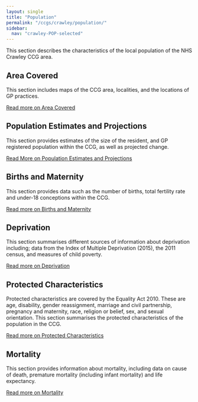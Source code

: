 ```yaml
---
layout: single
title: "Population"
permalink: "/ccgs/crawley/population/"
sidebar:
  nav: "crawley-POP-selected"
---
```


This section describes the characteristics of the local population of the NHS Crawley CCG area.

## Area Covered
This section includes maps of the CCG area, localities, and the locations of GP practices.

[Read more on Area Covered](/ccgs/crawley/population/area-covered/)

## Population Estimates and Projections
This section provides estimates of the size of the resident, and GP registered population within the CCG, as well as projected change.

[Read More on Population Estimates and Projections](/ccgs/crawley/population/estimates-and-projections/)

## Births and Maternity
This section provides data such as the number of births, total fertility rate and under-18 conceptions within the CCG.

[Read more on Births and Maternity](/ccgs/crawley/population/births-and-maternity/)

## Deprivation
This section summarises different sources of information about deprivation including; data from the Index of Multiple Deprivation (2015), the 2011 census, and measures of child poverty.

[Read more on Deprivation](/ccgs/crawley/population/deprivation/)

## Protected Characteristics
Protected characteristics are covered by the Equality Act 2010. These are age, disability, gender reassignment, marriage and civil partnership, pregnancy and maternity, race, religion or belief, sex, and sexual orientation. This section summarises the protected characteristics of the population in the CCG.

[Read more on Protected Characteristics](/ccgs/crawley/population/protected-characteristics/)

## Mortality
This section provides information about mortality, including data on cause of death, premature mortality (including infant mortality) and life expectancy.

[Read more on Mortality](/ccgs/crawley/population/mortality/)